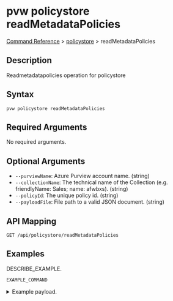 # pvw policystore readMetadataPolicies
[Command Reference](../../../README.md#command-reference) > [policystore](./main.md) > readMetadataPolicies

## Description
Readmetadatapolicies operation for policystore

## Syntax
```
pvw policystore readMetadataPolicies
```

## Required Arguments
No required arguments.

## Optional Arguments
- `--purviewName`: Azure Purview account name. (string)
- `--collectionName`: The technical name of the Collection (e.g. friendlyName: Sales; name: afwbxs). (string)
- `--policyId`: The unique policy id. (string)
- `--payloadFile`: File path to a valid JSON document. (string)

## API Mapping
 >  > []()
```
GET /api/policystore/readMetadataPolicies
```

## Examples
DESCRIBE_EXAMPLE.
```powershell
EXAMPLE_COMMAND
```
<details><summary>Example payload.</summary>
<p>

```json
PASTE_JSON_HERE
```
</p>
</details>